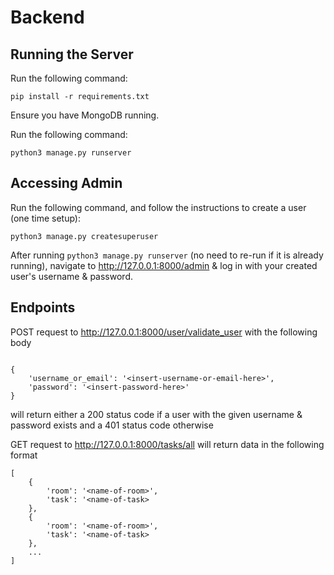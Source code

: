# Backend

## Running the Server

Run the following command:
```
pip install -r requirements.txt
```

Ensure you have MongoDB running.

Run the following command:
```
python3 manage.py runserver
```

## Accessing Admin

Run the following command, and follow the instructions to create a user (one time setup):
```
python3 manage.py createsuperuser
```

After running `python3 manage.py runserver` (no need to re-run if it is already running), navigate to http://127.0.0.1:8000/admin & log in with your created user's username & password.

## Endpoints

POST request to http://127.0.0.1:8000/user/validate_user with the following body
```

{
    'username_or_email': '<insert-username-or-email-here>',
    'password': '<insert-password-here>'
}
```
will return either a 200 status code if a user with the given username & password exists
and a 401 status code otherwise

GET request to http://127.0.0.1:8000/tasks/all will return data in the following format
```
[
    {
        'room': '<name-of-room>',
        'task': '<name-of-task>
    },
    {
        'room': '<name-of-room>',
        'task': '<name-of-task>
    },
    ...
]
```
